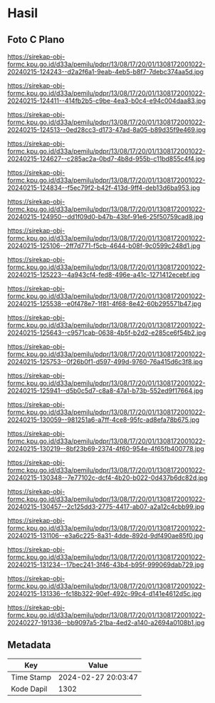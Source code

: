 # Hasil

## Foto C Plano

https://sirekap-obj-formc.kpu.go.id/d33a/pemilu/pdpr/13/08/17/20/01/1308172001022-20240215-124243--d2a2f6a1-9eab-4eb5-b8f7-7debc374aa5d.jpg

https://sirekap-obj-formc.kpu.go.id/d33a/pemilu/pdpr/13/08/17/20/01/1308172001022-20240215-124411--414fb2b5-c9be-4ea3-b0c4-e94c004daa83.jpg

https://sirekap-obj-formc.kpu.go.id/d33a/pemilu/pdpr/13/08/17/20/01/1308172001022-20240215-124513--0ed28cc3-d173-47ad-8a05-b89d35f9e469.jpg

https://sirekap-obj-formc.kpu.go.id/d33a/pemilu/pdpr/13/08/17/20/01/1308172001022-20240215-124627--c285ac2a-0bd7-4b8d-955b-c11bd855c4f4.jpg

https://sirekap-obj-formc.kpu.go.id/d33a/pemilu/pdpr/13/08/17/20/01/1308172001022-20240215-124834--f5ec79f2-b42f-413d-9ff4-deb13d6ba953.jpg

https://sirekap-obj-formc.kpu.go.id/d33a/pemilu/pdpr/13/08/17/20/01/1308172001022-20240215-124950--dd1f09d0-b47b-43bf-91e6-25f50759cad8.jpg

https://sirekap-obj-formc.kpu.go.id/d33a/pemilu/pdpr/13/08/17/20/01/1308172001022-20240215-125106--2ff7d771-f5cb-4644-b08f-9c0599c248d1.jpg

https://sirekap-obj-formc.kpu.go.id/d33a/pemilu/pdpr/13/08/17/20/01/1308172001022-20240215-125223--4a943cf4-fed8-496e-a41c-1271412ecebf.jpg

https://sirekap-obj-formc.kpu.go.id/d33a/pemilu/pdpr/13/08/17/20/01/1308172001022-20240215-125538--e0f478e7-1f81-4f68-8e42-60b295571b47.jpg

https://sirekap-obj-formc.kpu.go.id/d33a/pemilu/pdpr/13/08/17/20/01/1308172001022-20240215-125643--c9571cab-0638-4b5f-b2d2-e285ce6f54b2.jpg

https://sirekap-obj-formc.kpu.go.id/d33a/pemilu/pdpr/13/08/17/20/01/1308172001022-20240215-125753--0f26b0f1-d597-499d-9760-76a415d6c3f8.jpg

https://sirekap-obj-formc.kpu.go.id/d33a/pemilu/pdpr/13/08/17/20/01/1308172001022-20240215-125941--d5b0c5d7-c8a8-47a1-b73b-552ed9f17664.jpg

https://sirekap-obj-formc.kpu.go.id/d33a/pemilu/pdpr/13/08/17/20/01/1308172001022-20240215-130059--981251a6-a7ff-4ce8-95fc-ad8efa78b675.jpg

https://sirekap-obj-formc.kpu.go.id/d33a/pemilu/pdpr/13/08/17/20/01/1308172001022-20240215-130219--8bf23b69-2374-4f60-954e-4f65fb400778.jpg

https://sirekap-obj-formc.kpu.go.id/d33a/pemilu/pdpr/13/08/17/20/01/1308172001022-20240215-130348--7e77102c-dcf4-4b20-b022-0d437b6dc82d.jpg

https://sirekap-obj-formc.kpu.go.id/d33a/pemilu/pdpr/13/08/17/20/01/1308172001022-20240215-130457--2c125dd3-2775-4417-ab07-a2a12c4cbb99.jpg

https://sirekap-obj-formc.kpu.go.id/d33a/pemilu/pdpr/13/08/17/20/01/1308172001022-20240215-131106--e3a6c225-8a31-4dde-892d-9df490ae85f0.jpg

https://sirekap-obj-formc.kpu.go.id/d33a/pemilu/pdpr/13/08/17/20/01/1308172001022-20240215-131234--17bec241-3f46-43b4-b95f-999069dab729.jpg

https://sirekap-obj-formc.kpu.go.id/d33a/pemilu/pdpr/13/08/17/20/01/1308172001022-20240215-131336--fc18b322-90ef-492c-99c4-d141e4612d5c.jpg

https://sirekap-obj-formc.kpu.go.id/d33a/pemilu/pdpr/13/08/17/20/01/1308172001022-20240227-191336--bb9097a5-21ba-4ed2-a140-a2694a0108b1.jpg


## Metadata

| Key        | Value               |
| ---------- | ------------------- |
| Time Stamp | 2024-02-27 20:03:47 |
| Kode Dapil | 1302                |



